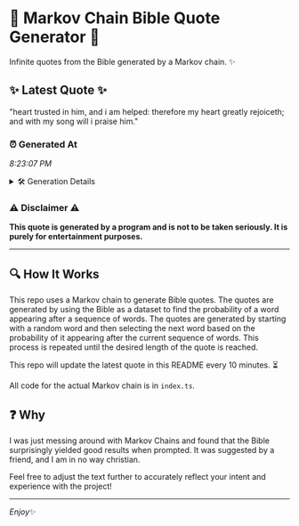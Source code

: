 # 📖 Markov Chain Bible Quote Generator 📖

Infinite quotes from the Bible generated by a Markov chain. ✨

## ✨ Latest Quote ✨
"heart trusted in him, and i am helped: therefore my heart greatly rejoiceth; and with my song will i praise him."

### ⏰ Generated At
*8:23:07 PM*

<details>
    <summary>🛠️ Generation Details</summary>
    <p>
        <strong>🌱 Seed:</strong> heart<br>
        <strong>🔄 Iterations:</strong> 20<br>
        <strong>📜 Context History:</strong><br>[ heart ]: trusted<br>[ heart, trusted ]: in<br>[ heart, trusted, in ]: him,<br>[ heart, trusted, in, him, ]: and<br>[ heart, trusted, in, him,, and ]: i<br>[ heart, trusted, in, him,, and, i ]: am<br>[ trusted, in, him,, and, i, am ]: helped:<br>[ in, him,, and, i, am, helped: ]: therefore<br>[ him,, and, i, am, helped:, therefore ]: my<br>[ and, i, am, helped:, therefore, my ]: heart<br>[ i, am, helped:, therefore, my, heart ]: greatly<br>[ am, helped:, therefore, my, heart, greatly ]: rejoiceth;<br>[ helped:, therefore, my, heart, greatly, rejoiceth; ]: and<br>[ therefore, my, heart, greatly, rejoiceth;, and ]: with<br>[ my, heart, greatly, rejoiceth;, and, with ]: my<br>[ heart, greatly, rejoiceth;, and, with, my ]: song<br>[ greatly, rejoiceth;, and, with, my, song ]: will<br>[ rejoiceth;, and, with, my, song, will ]: i<br>[ and, with, my, song, will, i ]: praise<br>[ with, my, song, will, i, praise ]: him.<br>
    </p>
</details>

### ⚠️ Disclaimer ⚠️
**This quote is generated by a program and is not to be taken seriously. It is purely for entertainment purposes.**

---

## 🔍 How It Works

This repo uses a Markov chain to generate Bible quotes. The quotes are generated by using the Bible as a dataset to find the probability of a word appearing after a sequence of words. The quotes are generated by starting with a random word and then selecting the next word based on the probability of it appearing after the current sequence of words. This process is repeated until the desired length of the quote is reached.

This repo will update the latest quote in this README every 10 minutes. ⏳

All code for the actual Markov chain is in `index.ts`.

## ❓ Why

I was just messing around with Markov Chains and found that the Bible surprisingly yielded good results when prompted. 
It was suggested by a friend, and I am in no way christian.

Feel free to adjust the text further to accurately reflect your intent and experience with the project!

---

*Enjoy*✨
